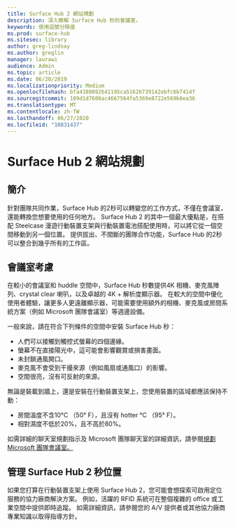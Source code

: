 ```yaml
---
title: Surface Hub 2 網站規劃
description: 深入瞭解 Surface Hub 秒的會議室。
keywords: 使用逗號分隔值
ms.prod: surface-hub
ms.sitesec: library
author: greg-lindsay
ms.author: greglin
manager: laurawi
audience: Admin
ms.topic: article
ms.date: 06/20/2019
ms.localizationpriority: Medium
ms.openlocfilehash: bfa4380892641195ca51626739142ebfc6b7414f
ms.sourcegitcommit: 109d1d7608ac4667564fa5369e8722e569b8ea36
ms.translationtype: MT
ms.contentlocale: zh-TW
ms.lasthandoff: 06/27/2020
ms.locfileid: "10831437"
---
```

# Surface Hub 2 網站規劃

##  <a name="introduction"></a>簡介

針對團隊共同作業，Surface Hub 的2秒可以轉變您的工作方式，不僅在會議室，還能轉換您想要使用的任何地方。 Surface Hub 2 的其中一個最大優點是，在搭配 Steelcase 漫遊行動裝置支架與行動裝置電池搭配使用時，可以將它從一個空間移動到另一個位置。 提供拔出、不間斷的團隊合作功能，Surface Hub 的2秒可以整合到幾乎所有的工作區。

##  <a name="room-considerations"></a>會議室考慮

在較小的會議室和 huddle 空間中，Surface Hub 秒數提供4K 相機、麥克風陣列、crystal clear 喇叭，以及卓越的 4K + 解析度顯示器。 在較大的空間中優化使用者體驗，讓更多人更遠離顯示器，可能需要使用額外的相機、麥克風或房間系統方案（例如 Microsoft 團隊會議室）等週邊設備。

一般來說，請在符合下列條件的空間中安裝 Surface Hub 秒：

- 人們可以接觸到觸控式螢幕的四個邊緣。
- 螢幕不在直接陽光中，這可能會影響觀賞或損害畫面。
- 未封鎖通風開口。
- 麥克風不會受到干擾來源（例如風扇或通風口）的影響。
- 空間很亮，沒有可反射的來源。

無論是裝載到牆上，還是安裝在行動裝置支架上，您使用裝置的區域都應該保持不動：

- 房間溫度不含10°C （50° F），且沒有 hotter °C （95° F）。
- 相對濕度不低於20%，且不高於80%。

如需詳細的聊天室規劃指示及 Microsoft 團隊聊天室的詳細資訊，請參閱[規劃 Microsoft 團隊會議室。](https://docs.microsoft.com/MicrosoftTeams/room-systems/skype-room-systems-v2-0)

##  <a name="managing-surface-hub-2s-location"></a>管理 Surface Hub 2 秒位置

如果您打算在行動裝置支架上使用 Surface Hub 2，您可能會想探索可啟用定位服務的協力廠商解決方案。 例如，活躍的 RFID 系統可在整個複雜的 office 或工業空間中提供即時追蹤。 如需詳細資訊，請參閱您的 A/V 提供者或其他協力廠商專業知識以取得指導方針。
